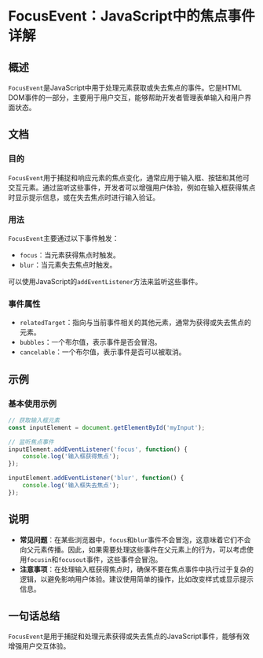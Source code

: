 <!--
Meta Description: # FocusEvent：JavaScript中的焦点事件详解 ## 概述 `FocusEvent`是JavaScript中用于处理元素获取或失去焦点的事件。它是HTML DOM事件的一部分，主要用于用户交互，能够帮助开发者管理表单输入和用户界面状态。 ## 文档 ### 目的 `FocusEven...
Meta Keywords: focusevent, focus, blur, addeventlistener, inputelement
-->

# FocusEvent：JavaScript中的焦点事件详解

## 概述
`FocusEvent`是JavaScript中用于处理元素获取或失去焦点的事件。它是HTML DOM事件的一部分，主要用于用户交互，能够帮助开发者管理表单输入和用户界面状态。

## 文档
### 目的
`FocusEvent`用于捕捉和响应元素的焦点变化，通常应用于输入框、按钮和其他可交互元素。通过监听这些事件，开发者可以增强用户体验，例如在输入框获得焦点时显示提示信息，或在失去焦点时进行输入验证。

### 用法
`FocusEvent`主要通过以下事件触发：
- `focus`：当元素获得焦点时触发。
- `blur`：当元素失去焦点时触发。
  
可以使用JavaScript的`addEventListener`方法来监听这些事件。

### 事件属性
- `relatedTarget`：指向与当前事件相关的其他元素，通常为获得或失去焦点的元素。
- `bubbles`：一个布尔值，表示事件是否会冒泡。
- `cancelable`：一个布尔值，表示事件是否可以被取消。

## 示例
### 基本使用示例
```javascript
// 获取输入框元素
const inputElement = document.getElementById('myInput');

// 监听焦点事件
inputElement.addEventListener('focus', function() {
    console.log('输入框获得焦点');
});

inputElement.addEventListener('blur', function() {
    console.log('输入框失去焦点');
});
```

## 说明
- **常见问题**：在某些浏览器中，`focus`和`blur`事件不会冒泡，这意味着它们不会向父元素传播。因此，如果需要处理这些事件在父元素上的行为，可以考虑使用`focusin`和`focusout`事件，这些事件会冒泡。
- **注意事项**：在处理输入框获得焦点时，确保不要在焦点事件中执行过于复杂的逻辑，以避免影响用户体验。建议使用简单的操作，比如改变样式或显示提示信息。

## 一句话总结
`FocusEvent`是用于捕捉和处理元素获得或失去焦点的JavaScript事件，能够有效增强用户交互体验。